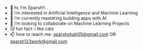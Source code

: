 - 👋 hi, I’m Sparsh!!
- 👀 i’m interested in Artificial Intelligence and Machine Learning
- 🌱 i’m currently mastering building apps with AI
- 💞️ i’m looking to collaborate on Machine Learning Projects
- 🐱 fun fact: i like cats
- 📫 how to reach me: sparshshah05@gmail.com OR sparsh123work@gmail.com
<!---
sparsh2005/sparsh2005 is a ✨ special ✨ repository because its `README.md` (this file) appears on your GitHub profile.
You can click the Preview link to take a look at your changes.
--->
